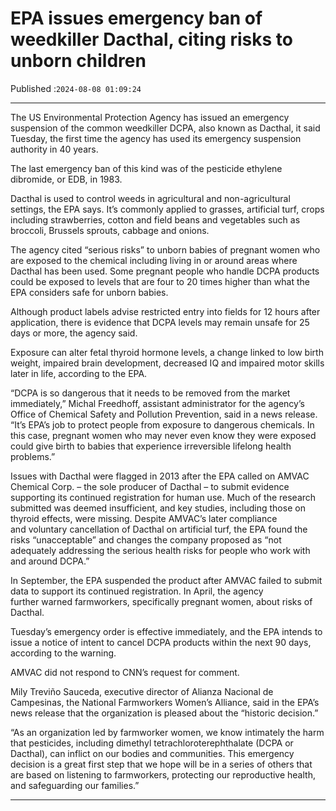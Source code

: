 # EPA issues emergency ban of weedkiller Dacthal, citing risks to unborn children

Published :`2024-08-08 01:09:24`

---

The US Environmental Protection Agency has issued an emergency suspension of the common weedkiller DCPA, also known as Dacthal, it said Tuesday, the first time the agency has used its emergency suspension authority in 40 years.

The last emergency ban of this kind was of the pesticide ethylene dibromide, or EDB, in 1983.

Dacthal is used to control weeds in agricultural and non-agricultural settings, the EPA says. It’s commonly applied to grasses, artificial turf, crops including strawberries, cotton and field beans and vegetables such as broccoli, Brussels sprouts, cabbage and onions.

The agency cited “serious risks” to unborn babies of pregnant women who are exposed to the chemical including living in or around areas where Dacthal has been used. Some pregnant people who handle DCPA products could be exposed to levels that are four to 20 times higher than what the EPA considers safe for unborn babies.

Although product labels advise restricted entry into fields for 12 hours after application, there is evidence that DCPA levels may remain unsafe for 25 days or more, the agency said.

Exposure can alter fetal thyroid hormone levels, a change linked to low birth weight, impaired brain development, decreased IQ and impaired motor skills later in life, according to the EPA.

“DCPA is so dangerous that it needs to be removed from the market immediately,” Michal Freedhoff, assistant administrator for the agency’s Office of Chemical Safety and Pollution Prevention, said in a news release. “It’s EPA’s job to protect people from exposure to dangerous chemicals. In this case, pregnant women who may never even know they were exposed could give birth to babies that experience irreversible lifelong health problems.”

Issues with Dacthal were flagged in 2013 after the EPA called on AMVAC Chemical Corp. – the sole producer of Dacthal – to submit evidence supporting its continued registration for human use. Much of the research submitted was deemed insufficient, and key studies, including those on thyroid effects, were missing. Despite AMVAC’s later compliance and voluntary cancellation of Dacthal on artificial turf, the EPA found the risks “unacceptable” and changes the company proposed as “not adequately addressing the serious health risks for people who work with and around DCPA.”

In September, the EPA suspended the product after AMVAC failed to submit data to support its continued registration. In April, the agency further warned farmworkers, specifically pregnant women, about risks of Dacthal.

Tuesday’s emergency order is effective immediately, and the EPA intends to issue a notice of intent to cancel DCPA products within the next 90 days, according to the warning.

AMVAC did not respond to CNN’s request for comment.

Mily Treviño Sauceda, executive director of Alianza Nacional de Campesinas, the National Farmworkers Women’s Alliance, said in the EPA’s news release that the organization is pleased about the “historic decision.”

“As an organization led by farmworker women, we know intimately the harm that pesticides, including dimethyl tetrachloroterephthalate (DCPA or Dacthal), can inflict on our bodies and communities. This emergency decision is a great first step that we hope will be in a series of others that are based on listening to farmworkers, protecting our reproductive health, and safeguarding our families.”

---

